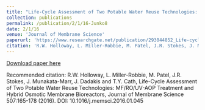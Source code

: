 ```yaml
---
title: "Life-Cycle Assessment of Two Potable Water Reuse Technologies: MF/RO/UV-AOP Treatment and Hybrid Osmotic Membrane Bioreactors"
collection: publications
permalink: /publication/2/1/16-Junko8
date: 2/1/16
venue: 'Journal of Membrane Science'
paperurl: 'https://www.researchgate.net/publication/293044852_Life-cycle_assessment_of_two_potable_water_reuse_technologies_MFROUV-AOP_treatment_and_hybrid_osmotic_membrane_bioreactors'
citation: 'R.W. Holloway, L. Miller-Robbie, M. Patel, J.R. Stokes, J. Munakata-Marr, J. Dadakis and T.Y. Cath, Life-Cycle Assessment of Two Potable Water Reuse Technologies: MF/RO/UV-AOP Treatment and Hybrid Osmotic Membrane Bioreactors, Journal of Membrane Science 507:165-178 (2016). DOI: 10.1016/j.memsci.2016.01.045'
---
```


<a href='https://www.researchgate.net/publication/293044852_Life-cycle_assessment_of_two_potable_water_reuse_technologies_MFROUV-AOP_treatment_and_hybrid_osmotic_membrane_bioreactors'>Download paper here</a>

Recommended citation: R.W. Holloway, L. Miller-Robbie, M. Patel, J.R. Stokes, J. Munakata-Marr, J. Dadakis and T.Y. Cath, Life-Cycle Assessment of Two Potable Water Reuse Technologies: MF/RO/UV-AOP Treatment and Hybrid Osmotic Membrane Bioreactors, Journal of Membrane Science 507:165-178 (2016). DOI: 10.1016/j.memsci.2016.01.045